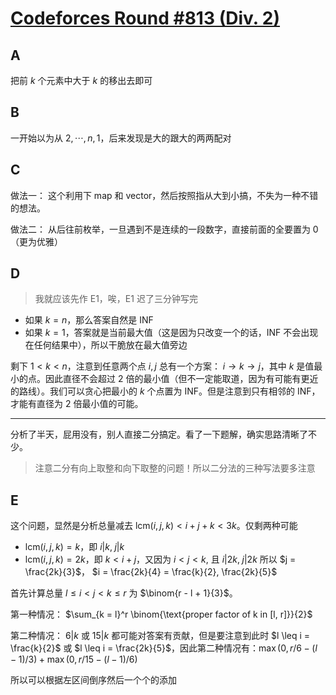 # [Codeforces Round #813 (Div. 2)](https://codeforces.com/contest/1712)

## A

把前 $k$ 个元素中大于 $k$ 的移出去即可

## B

一开始以为从 $2, \cdots, n, 1$，后来发现是大的跟大的两两配对

## C

做法一： 这个利用下 map 和 vector，然后按照指从大到小搞，不失为一种不错的想法。

做法二： 从后往前枚举，一旦遇到不是连续的一段数字，直接前面的全要置为 0（更为优雅）

## D

> 我就应该先作 E1，唉，E1 迟了三分钟写完

- 如果 $k = n$，那么答案自然是 INF
- 如果 $k = 1$，答案就是当前最大值（这是因为只改变一个的话，INF 不会出现在任何结果中），所以干脆放在最大值旁边

剩下 $1 < k < n$，注意到任意两个点 $i, j$ 总有一个方案： $i \to k \to j$，其中 $k$ 是值最小的点。因此直径不会超过 2 倍的最小值（但不一定能取道，因为有可能有更近的路线）。我们可以贪心把最小的 $k$ 个点置为 INF。但是注意到只有相邻的 INF，才能有直径为 2 倍最小值的可能。

---

分析了半天，屁用没有，别人直接二分搞定。看了一下题解，确实思路清晰了不少。

> 注意二分有向上取整和向下取整的问题！所以二分法的三种写法要多注意


## E

这个问题，显然是分析总量减去 $\text{lcm} (i, j, k) < i + j + k < 3k$。仅剩两种可能

- $\text{lcm} (i, j, k) = k$，即 $i | k,\; j | k$
- $\text{lcm} (i, j, k) = 2k$，即 $k < i + j$，又因为 $i < j < k$, 且 $i | 2k, \; j | 2k$ 所以 $j = \frac{2k}{3}$， $i = \frac{2k}{4} = \frac{k}{2}, \frac{2k}{5}$

首先计算总量 $l \leq i < j < k \leq r$ 为 $\binom{r - l + 1}{3}$。

第一种情况： $\sum_{k = l}^r \binom{\text{proper factor of k in [l, r]}}{2}$

第二种情况： $6 | k$ 或 $15 | k$ 都可能对答案有贡献，但是要注意到此时 $l \leq i = \frac{k}{2}$ 或 $l \leq i = \frac{2k}{5}$，因此第二种情况有：$\max(0, r / 6 - (l - 1) / 3) + \max(0, r / 15 - (l - 1) / 6)$

所以可以根据左区间倒序然后一个个的添加
